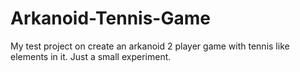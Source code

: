 # Arkanoid-Tennis-Game
My test project on create an arkanoid 2 player game with tennis like elements in it. Just a small experiment. 
